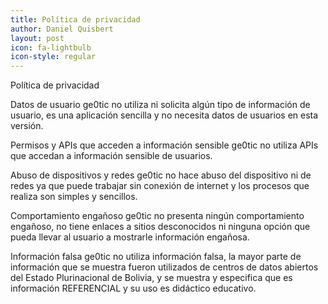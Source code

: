 ```yaml
---
title: Política de privacidad
author: Daniel Quisbert
layout: post
icon: fa-lightbulb
icon-style: regular
---
```

Política de privacidad

 Datos de usuario
ge0tic no utiliza ni solicita algún tipo de información de usuario, es una aplicación sencilla y no necesita datos de usuarios en esta versión.

 Permisos y APIs que acceden a información sensible
ge0tic no utiliza APIs que accedan a información sensible de usuarios.

 Abuso de dispositivos y redes
ge0tic no hace abuso del dispositivo ni de redes ya que puede trabajar sin conexión de internet y los procesos que realiza son simples y sencillos.

 Comportamiento engañoso
ge0tic no presenta ningún comportamiento engañoso, no tiene enlaces a sitios desconocidos ni ninguna opción que pueda llevar al usuario a mostrarle información engañosa.

 Información falsa
ge0tic no utiliza información falsa, la mayor parte de información que se muestra fueron utilizados de centros de datos abiertos del Estado Plurinacional de Bolivia, y se muestra y especifica que es información REFERENCIAL y su uso es didáctico educativo.



